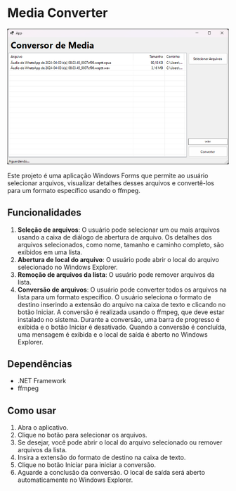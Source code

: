 # Media Converter

![Captura de tela](https://raw.githubusercontent.com/edimilsonassis/media-converter-csharp/feb516892d8c31ec645b561de84d6e1a459713e9/print/Captura%20de%20tela%202024-04-04%20091511.png)

Este projeto é uma aplicação Windows Forms que permite ao usuário selecionar arquivos, visualizar detalhes desses arquivos e convertê-los para um formato específico usando o ffmpeg.

## Funcionalidades

1. **Seleção de arquivos**: O usuário pode selecionar um ou mais arquivos usando a caixa de diálogo de abertura de arquivo. Os detalhes dos arquivos selecionados, como nome, tamanho e caminho completo, são exibidos em uma lista.
2. **Abertura de local do arquivo**: O usuário pode abrir o local do arquivo selecionado no Windows Explorer.
3. **Remoção de arquivos da lista**: O usuário pode remover arquivos da lista.
4. **Conversão de arquivos**: O usuário pode converter todos os arquivos na lista para um formato específico. O usuário seleciona o formato de destino inserindo a extensão do arquivo na caixa de texto e clicando no botão Iniciar. A conversão é realizada usando o ffmpeg, que deve estar instalado no sistema. Durante a conversão, uma barra de progresso é exibida e o botão Iniciar é desativado. Quando a conversão é concluída, uma mensagem é exibida e o local de saída é aberto no Windows Explorer.

## Dependências

- .NET Framework
- ffmpeg

## Como usar

1. Abra o aplicativo.
2. Clique no botão para selecionar os arquivos.
3. Se desejar, você pode abrir o local do arquivo selecionado ou remover arquivos da lista.
4. Insira a extensão do formato de destino na caixa de texto.
5. Clique no botão Iniciar para iniciar a conversão.
6. Aguarde a conclusão da conversão. O local de saída será aberto automaticamente no Windows Explorer.
